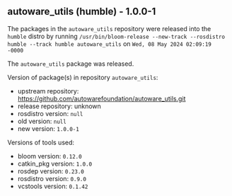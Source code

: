 ## autoware_utils (humble) - 1.0.0-1

The packages in the `autoware_utils` repository were released into the `humble` distro by running `/usr/bin/bloom-release --new-track --rosdistro humble --track humble autoware_utils` on `Wed, 08 May 2024 02:09:19 -0000`

The `autoware_utils` package was released.

Version of package(s) in repository `autoware_utils`:

- upstream repository: https://github.com/autowarefoundation/autoware_utils.git
- release repository: unknown
- rosdistro version: `null`
- old version: `null`
- new version: `1.0.0-1`

Versions of tools used:

- bloom version: `0.12.0`
- catkin_pkg version: `1.0.0`
- rosdep version: `0.23.0`
- rosdistro version: `0.9.0`
- vcstools version: `0.1.42`


